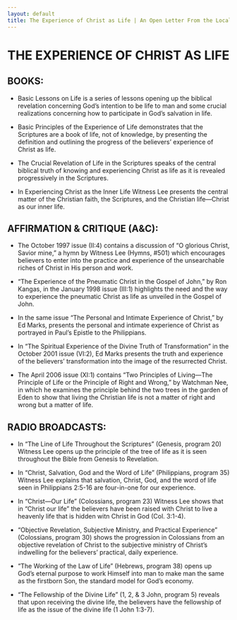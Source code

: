 ```yaml
---
layout: default
title: The Experience of Christ as Life | An Open Letter From the Local Churches and Living Stream Ministry Concerning the Teachings of Witness Lee
---
```

# THE EXPERIENCE OF CHRIST AS LIFE

## BOOKS:

* Basic Lessons on Life is a series of lessons opening up the biblical revelation concerning God’s intention to be life to man and some crucial realizations concerning how to participate in God’s salvation in life.

* Basic Principles of the Experience of Life demonstrates that the Scriptures are a book of life, not of knowledge, by presenting the definition and outlining the progress of the believers’ experience of Christ as life.

* The Crucial Revelation of Life in the Scriptures speaks of the central biblical truth of knowing and experiencing Christ as life as it is revealed progressively in the Scriptures.

* In Experiencing Christ as the Inner Life Witness Lee presents the central matter of the Christian faith, the Scriptures, and the Christian life—Christ as our inner life.

## AFFIRMATION & CRITIQUE (A&C):

* The October 1997 issue (II:4) contains a discussion of “O glorious Christ, Savior mine,” a hymn by Witness Lee (Hymns, #501) which encourages believers to enter into the practice and experience of the unsearchable riches of Christ in His person and work.

* “The Experience of the Pneumatic Christ in the Gospel of John,” by Ron Kangas, in the January 1998 issue (III:1) highlights the need and the way to experience the pneumatic Christ as life as unveiled in the Gospel of John.

* In the same issue “The Personal and Intimate Experience of Christ,” by Ed Marks, presents the personal and intimate experience of Christ as portrayed in Paul’s Epistle to the Philippians.

* In “The Spiritual Experience of the Divine Truth of Transformation” in the October 2001 issue (VI:2), Ed Marks presents the truth and experience of the believers’ transformation into the image of the resurrected Christ.

* The April 2006 issue (XI:1) contains “Two Principles of Living—The Principle of Life or the Principle of Right and Wrong,” by Watchman Nee, in which he examines the principle behind the two trees in the garden of Eden to show that living the Christian life is not a matter of right and wrong but a matter of life.

## RADIO BROADCASTS:

* In “The Line of Life Throughout the Scriptures” (Genesis, program 20) Witness Lee opens up the principle of the tree of life as it is seen throughout the Bible from Genesis to Revelation.

* In “Christ, Salvation, God and the Word of Life” (Philippians, program 35) Witness Lee explains that salvation, Christ, God, and the word of life seen in Philippians 2:5-16 are four-in-one for our experience.

* In “Christ—Our Life” (Colossians, program 23) Witness Lee shows that in “Christ our life” the believers have been raised with Christ to live a heavenly life that is hidden witn Christ in God (Col. 3:1-4).

* “Objective Revelation, Subjective Ministry, and Practical Experience” (Colossians, program 30) shows the progression in Colossians from an objective revelation of Christ to the subjective ministry of Christ’s indwelling for the believers’ practical, daily experience.

* “The Working of the Law of Life” (Hebrews, program 38) opens up God’s eternal purpose to work Himself into man to make man the same as the firstborn Son, the standard model for God’s economy.

* “The Fellowship of the Divine Life” (1, 2, & 3 John, program 5) reveals that upon receiving the divine life, the believers have the fellowship of life as the issue of the divine life (1 John 1:3-7).